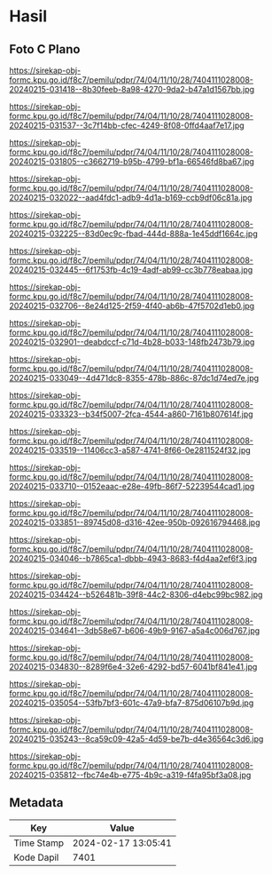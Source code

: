 # Hasil

## Foto C Plano

https://sirekap-obj-formc.kpu.go.id/f8c7/pemilu/pdpr/74/04/11/10/28/7404111028008-20240215-031418--8b30feeb-8a98-4270-9da2-b47a1d1567bb.jpg

https://sirekap-obj-formc.kpu.go.id/f8c7/pemilu/pdpr/74/04/11/10/28/7404111028008-20240215-031537--3c7f14bb-cfec-4249-8f08-0ffd4aaf7e17.jpg

https://sirekap-obj-formc.kpu.go.id/f8c7/pemilu/pdpr/74/04/11/10/28/7404111028008-20240215-031805--c3662719-b95b-4799-bf1a-66546fd8ba67.jpg

https://sirekap-obj-formc.kpu.go.id/f8c7/pemilu/pdpr/74/04/11/10/28/7404111028008-20240215-032022--aad4fdc1-adb9-4d1a-b169-ccb9df06c81a.jpg

https://sirekap-obj-formc.kpu.go.id/f8c7/pemilu/pdpr/74/04/11/10/28/7404111028008-20240215-032225--83d0ec9c-fbad-444d-888a-1e45ddf1664c.jpg

https://sirekap-obj-formc.kpu.go.id/f8c7/pemilu/pdpr/74/04/11/10/28/7404111028008-20240215-032445--6f1753fb-4c19-4adf-ab99-cc3b778eabaa.jpg

https://sirekap-obj-formc.kpu.go.id/f8c7/pemilu/pdpr/74/04/11/10/28/7404111028008-20240215-032706--8e24d125-2f59-4f40-ab6b-47f5702d1eb0.jpg

https://sirekap-obj-formc.kpu.go.id/f8c7/pemilu/pdpr/74/04/11/10/28/7404111028008-20240215-032901--deabdccf-c71d-4b28-b033-148fb2473b79.jpg

https://sirekap-obj-formc.kpu.go.id/f8c7/pemilu/pdpr/74/04/11/10/28/7404111028008-20240215-033049--4d471dc8-8355-478b-886c-87dc1d74ed7e.jpg

https://sirekap-obj-formc.kpu.go.id/f8c7/pemilu/pdpr/74/04/11/10/28/7404111028008-20240215-033323--b34f5007-2fca-4544-a860-7161b807614f.jpg

https://sirekap-obj-formc.kpu.go.id/f8c7/pemilu/pdpr/74/04/11/10/28/7404111028008-20240215-033519--11406cc3-a587-4741-8f66-0e2811524f32.jpg

https://sirekap-obj-formc.kpu.go.id/f8c7/pemilu/pdpr/74/04/11/10/28/7404111028008-20240215-033710--0152eaac-e28e-49fb-86f7-52239544cad1.jpg

https://sirekap-obj-formc.kpu.go.id/f8c7/pemilu/pdpr/74/04/11/10/28/7404111028008-20240215-033851--89745d08-d316-42ee-950b-092616794468.jpg

https://sirekap-obj-formc.kpu.go.id/f8c7/pemilu/pdpr/74/04/11/10/28/7404111028008-20240215-034046--b7865ca1-dbbb-4943-8683-f4d4aa2ef6f3.jpg

https://sirekap-obj-formc.kpu.go.id/f8c7/pemilu/pdpr/74/04/11/10/28/7404111028008-20240215-034424--b526481b-39f8-44c2-8306-d4ebc99bc982.jpg

https://sirekap-obj-formc.kpu.go.id/f8c7/pemilu/pdpr/74/04/11/10/28/7404111028008-20240215-034641--3db58e67-b606-49b9-9167-a5a4c006d767.jpg

https://sirekap-obj-formc.kpu.go.id/f8c7/pemilu/pdpr/74/04/11/10/28/7404111028008-20240215-034830--8289f6e4-32e6-4292-bd57-6041bf841e41.jpg

https://sirekap-obj-formc.kpu.go.id/f8c7/pemilu/pdpr/74/04/11/10/28/7404111028008-20240215-035054--53fb7bf3-601c-47a9-bfa7-875d06107b9d.jpg

https://sirekap-obj-formc.kpu.go.id/f8c7/pemilu/pdpr/74/04/11/10/28/7404111028008-20240215-035243--8ca59c09-42a5-4d59-be7b-d4e36564c3d6.jpg

https://sirekap-obj-formc.kpu.go.id/f8c7/pemilu/pdpr/74/04/11/10/28/7404111028008-20240215-035812--fbc74e4b-e775-4b9c-a319-f4fa95bf3a08.jpg


## Metadata

| Key        | Value               |
| ---------- | ------------------- |
| Time Stamp | 2024-02-17 13:05:41 |
| Kode Dapil | 7401                |



